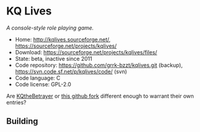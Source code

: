 # KQ Lives

_A console-style role playing game._

- Home: http://kqlives.sourceforge.net/, https://sourceforge.net/projects/kqlives/
- Download: https://sourceforge.net/projects/kqlives/files/
- State: beta, inactive since 2011
- Code repository: https://github.com/grrk-bzzt/kqlives.git (backup), https://svn.code.sf.net/p/kqlives/code/ (svn)
- Code language: C
- Code license: GPL-2.0

Are [KQtheBetrayer](https://sourceforge.net/projects/kqthebetrayer/) or [this github fork](https://github.com/grrk-bzzt/kq-fork) different enough to
warrant their own entries?

## Building

